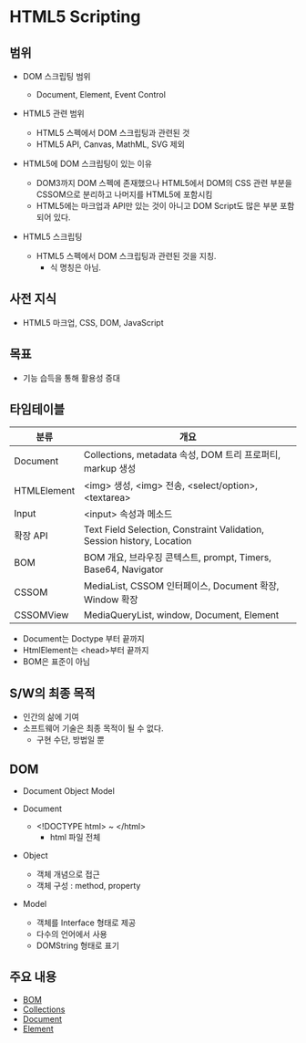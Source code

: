 # HTML5 Scripting

## 범위

* DOM 스크립팅 범위
  * Document, Element, Event Control

* HTML5 관련 범위
  * HTML5 스펙에서 DOM 스크립팅과 관련된 것
  * HTML5 API, Canvas, MathML, SVG 제외

* HTML5에 DOM 스크립팅이 있는 이유
  * DOM3까지 DOM 스펙에 존재했으나 HTML5에서 DOM의 CSS 관련 부분을 CSSOM으로 분리하고 나머지를 HTML5에 포함시킴
  * HTML5에는 마크업과 API만 있는 것이 아니고 DOM Script도 많은 부분 포함되어 있다.

* HTML5 스크립팅
  * HTML5 스펙에서 DOM 스크립팅과 관련된 것을 지칭.
    * 식 명칭은 아님.

## 사전 지식

* HTML5 마크업, CSS, DOM, JavaScript

## 목표

* 기능 습득을 통해 활용성 증대

## 타임테이블

|분류|개요|
|----|----|
|Document|Collections, metadata 속성, DOM 트리 프로퍼티, markup 생성|
|HTMLElement|\<img\> 생성, \<img\> 전송, \<select/option\>, \<textarea\>|
|Input|\<input\> 속성과 메소드|
|확장 API|Text Field Selection, Constraint Validation, Session history, Location|
|BOM|BOM 개요, 브라우징 콘텍스트, prompt, Timers, Base64, Navigator|
|CSSOM|MediaList, CSSOM 인터페이스, Document 확장, Window 확장|
|CSSOMView|MediaQueryList, window, Document, Element|

* Document는 Doctype 부터 끝까지
* HtmlElement는 \<head\>부터 끝까지
* BOM은 표준이 아님

## S/W의 최종 목적

* 인간의 삶에 기여
* 소프트웨어 기술은 최종 목적이 될 수 없다.
  * 구현 수단, 방법일 뿐

## DOM

* Document Object Model

* Document
  * \<!DOCTYPE html\> ~ \</html\>
    * html 파일 전체

* Object
  * 객체 개념으로 접근
  * 객체 구성 : method, property

* Model
  * 객체를 Interface 형태로 제공
  * 다수의 언어에서 사용
  * DOMString 형태로 표기

## 주요 내용

* [BOM]
* [Collections]
* [Document]
* [Element]

[BOM]: https://github.com/YonghoChoi/practice.html5scripting/blob/master/BOM/BOM.md
[Collections]: https://github.com/YonghoChoi/practice.html5scripting/blob/master/Collections/COLLECTIONS.md
[Document]: https://github.com/YonghoChoi/practice.html5scripting/blob/master/Document/DOCUMENT.md
[Element]: https://github.com/YonghoChoi/practice.html5scripting/blob/master/Element/ELEMENT.md

